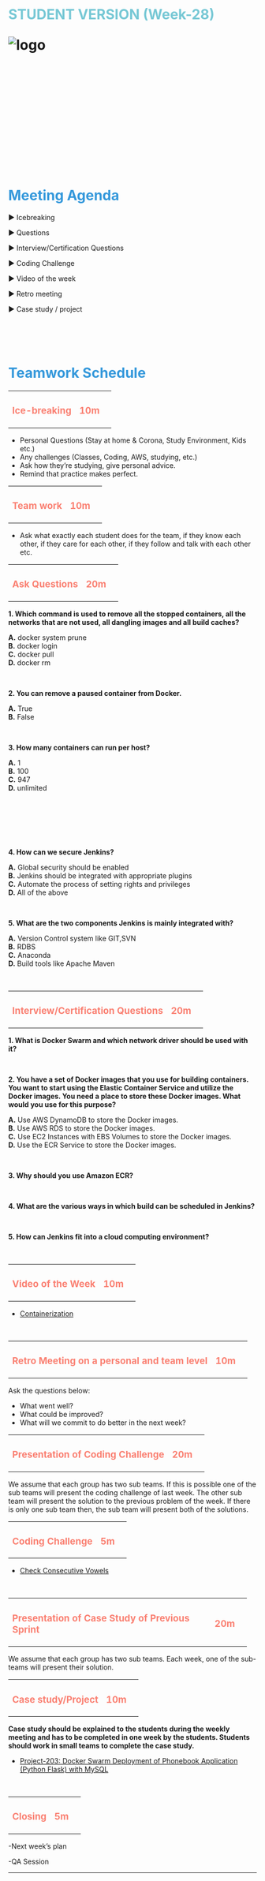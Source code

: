 <h1><strong><span style="color: #77C8D5;">STUDENT VERSION (Week-28)</strong></span>

![logo](teamwork_logo.png)

<br>
<br>
<br>
<br>
<br>
<br>

<h1><strong><span style="color: #3498DB;">Meeting Agenda</strong></h1></span>

<span class="c16 c30">▶ </span><span
class="c42 c82">Icebreaking</span><span class="c16 c23"> </span>

<span class="c16 c30">▶ </span><span
class="c42 c82">Questions</span><span class="c46 c42 c48"> </span>

<span class="c16 c30">▶ </span><span
class="c46 c48 c42">Interview/Certification Questions</span>

<span class="c30">▶ </span><span class="c46 c48 c42">Coding Challenge
</span>

<span class="c16 c30">▶ </span><span class="c23 c16">Video of the
week</span>

<span class="c16 c30">▶ </span><span class="c23 c16">Retro
meeting</span>


<span class="c30">▶ </span><span class="c46 c48 c42">Case study /
project</span>

<br>
<br>
<br>

<h1><strong><span style="color: #3498DB;">Teamwork Schedule</strong></h1></span>

<table style= "width:100%;">
                <tr>
                <td style="color: #FA8072; text-align:left "><h3><strong><p>Ice-breaking</td>
                <td style="color: #FA8072; text-align:right;"><h3><strong><p>10m</p><td>                </tr>
</table>

- Personal Questions (Stay at home & Corona, Study Environment, Kids etc.) 
- Any challenges (Classes, Coding, AWS, studying, etc.) 
- Ask how they’re studying, give personal advice. 
- Remind that practice makes perfect. 



<table style= "width:100%;">
                <tr>
                <td style="color: #FA8072; text-align:left "><h3><strong><p>Team work</td>
                <td style="color: #FA8072; text-align:right;"><h3><strong><p>10m</p><td>                </tr>
</table>

- Ask what exactly each student does for the team, if they know each other, if they care for each other, if they follow and talk with each other etc. 


<table style= "width:100%;">
                <tr>
                <td style="color: #FA8072; text-align:left "><h3><strong><p>Ask Questions</td>
                <td style="color: #FA8072; text-align:right;"><h3><strong><p>20m</p><td>                </tr>
</table>

**1. Which command is used to remove all the stopped containers, all the networks that are not used, all dangling images and all build caches?**

<strong>A.</strong> docker system prune <br>
<strong>B.</strong> docker login <br>
<strong>C.</strong> docker pull <br> 
<strong>D.</strong> docker rm <br>


<br>

**2. You can remove a paused container from Docker.**

<strong>A.</strong> True <br>
<strong>B.</strong> False <br>



<br>

**3. How many containers can run per host?**

<strong>A.</strong> 1 <br>
<strong>B.</strong> 100  <br>
<strong>C.</strong> 947 <br> 
<strong>D.</strong> unlimited <br>



<br><br><br><br><br>

**4. How can we secure Jenkins?**

<strong>A.</strong> Global security should be enabled <br>
<strong>B.</strong> Jenkins should be integrated with appropriate plugins  <br>
<strong>C.</strong> Automate the process of setting rights and privileges <br> 
<strong>D.</strong> All of the above <br>



<br>

**5. What are the two components Jenkins is mainly integrated with?**

<strong>A.</strong> Version Control system like GIT,SVN  <br>
<strong>B.</strong> RDBS <br>
<strong>C.</strong> Anaconda <br> 
<strong>D.</strong> Build tools like Apache Maven <br>



<br>


<table style= "width:100%;">
                <tr>
                <td style="color: #FA8072; text-align:left "><h3><strong><p>Interview/Certification Questions</td>
                <td style="color: #FA8072; text-align:right;"><h3><strong><p>20m</p><td>                </tr>
</table>

**1. What is Docker Swarm and which network driver should be used with it?**




<br>

**2. You have a set of Docker images that you use for building containers. You want to start using the Elastic Container Service and utilize the Docker images. You need a place to store these Docker images. What would you use for this purpose?**

<strong>A.</strong> Use AWS DynamoDB to store the Docker images.<br>
<strong>B.</strong> Use AWS RDS to store the Docker images. <br>
<strong>C.</strong> Use EC2 Instances with EBS Volumes to store the Docker images. <br> 
<strong>D.</strong> Use the ECR Service to store the Docker images.
<br>



<br>

**3. Why should you use Amazon ECR?**


<br>

**4. What are the various ways in which build can be scheduled in Jenkins?**



<br>

**5. How can Jenkins fit into a cloud computing environment?**




<br>

<table style= "width:100%;">
                <tr>
                <td style="color: #FA8072; text-align:left "><h3><strong><p>Video of the Week</td>
                <td style="color: #FA8072; text-align:right;"><h3><strong><p>10m</p><td>                </tr>
</table>


- [Containerization](https://www.youtube.com/watch?v=0qotVMX-J5s&t=40s)


<br> 

<table style= "width:97%;">
                <tr>
                <td style="color: #FA8072; text-align:left "><h3><strong><p>Retro Meeting on a personal and team level</td>
                <td style="color: #FA8072; text-align:right;"><h3><strong><p>10m</p><td>                </tr>
</table>

Ask the questions below:

- What went well? 
- What could be improved? 
- What will we commit to do better in the next week? 



<table style= "width:96%;">
                <tr>
                <td style="color: #FA8072; text-align:left "><h3><strong><p>Presentation of Coding  Challenge</td>
                <td style="color: #FA8072; text-align:right;"><h3><strong><p>20m</p><td>                </tr>
</table>

We assume that each group has two sub teams. If this is possible one of the sub teams will present the coding challenge of last week. The other sub team will present the solution to the previous problem of the week. If there is only one sub team then, the sub team will present both of the solutions.



<table style= "width:100%;">
                <tr>
                <td style="color: #FA8072; text-align:left "><h3><strong><p>Coding  Challenge</td>
                <td style="color: #FA8072; text-align:right;"><h3><strong><p>5m</p><td>                </tr>
</table>


- [Check Consecutive Vowels](https://github.com/clarusway/cw-workshop/tree/python/cc-14/python/coding-challenges/cc-014-Check-Consecutive-Vowels)

<br>


<table style= "width:96%;">
                <tr>
                <td style="color: #FA8072; text-align:left "><h3><strong><p>Presentation of Case Study of Previous Sprint</td>
                <td style="color: #FA8072; text-align:right;"><h3><strong><p>20m</p><td>                </tr>
</table>

We assume that each group has two sub teams. Each week, one of the sub-teams will present their solution.



<table style= "width:100%;">
                <tr>
                <td style="color: #FA8072; text-align:left "><h3><strong><p>Case study/Project</td>
                <td style="color: #FA8072; text-align:right;"><h3><strong><p>10m</p><td>                </tr>
</table>


**Case study should be explained to the students during the weekly meeting and has to be completed in one week by the students. Students should work in small teams to complete the case study.**

- [Project-203: Docker Swarm Deployment of Phonebook Application (Python Flask) with MySQL](https://github.com/clarusway/clarusway-aws-devops-1-20/tree/master/devops/projects/203-docker-swarm-deployment-of-phonebook-app-on-python-flask-mysql)



<br>

<table style= "width:105%;">
                <tr>
                <td style="color: #FA8072; text-align:left "><h3><strong><p>Closing</td>
                <td style="color: #FA8072; text-align:right;"><h3><strong><p>5m</p><td>                   </tr>
</table>

-Next week’s plan

-QA Session 

<hr>
